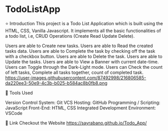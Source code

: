 # TodoListApp

⭐ Introduction
This project is a Todo List Application which is built using the HTML, CSS, Vanilla Javascript. It implements all the basic functionalities of a todo list, i.e, CRUD Operations (Create Read Update Delete). 

Users are able to Create new tasks.
Users are able to Read the created tasks data.
Users are able to Complete the task by checking off the task with a checkbox button.
Users are able to Delete the task.
Users are able to Update the tasks.
Users are able to View a Banner with current date-time.
Users can Toggle through the Dark-Light mode.
Users can Check the count of left tasks, Complete all tasks together, count of completed task.
https://user-images.githubusercontent.com/87492998/216806585-da220ee3-50e9-4c3b-b025-b584ac8b0fb8.png



🔨 Tools Used
   
Version Control System: Git
VCS Hosting: GitHub
Programming / Scripting: JavaScript
Front-End: HTML, CSS
Integrated Development Environment: VSCode

🔗 Link
Checkout the Website https://sayrabano.github.io/Todo_App/



